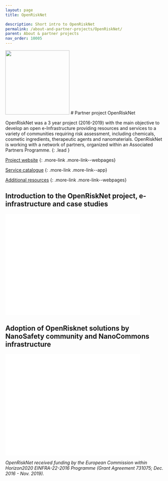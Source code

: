 ```yaml
---
layout: page
title: OpenRiskNet

description: Short intro to OpenRiskNet
permalink: /about-and-partner-projects/OpenRiskNet/
parent: About & partner projects
nav_order: 10005
---
```

<img src="{{ site.baseurl }}/images/logos/openrisknet.png" width="200" class="image--right" />
#  Partner project OpenRiskNet

OpenRiskNet was a 3 year project (2016-2019) with the main objective to develop an open e-Infrastructure providing resources and services to a variety of communities requiring risk assessment, including chemicals, cosmetic ingredients, therapeutic agents and nanomaterials. OpenRiskNet is working with a network of partners, organized within an Associated Partners Programme.
{: .lead }


[Project website](https://openrisknet.org)
{: .more-link .more-link--webpages}

[Service catalogue](https://openrisknet.org/e-infrastructure/services/)
{: .more-link .more-link--app}

[Additional resources](https://openrisknet.org/library/)
{: .more-link .more-link--webpages}

## Introduction to the OpenRiskNet project, e-infrastructure and case studies

<iframe width="420" height="315" src="//www.youtube.com/embed/weOt85A_FuM" frameborder="0" allowfullscreen="allowfullscreen">&nbsp;</iframe>

## Adoption of OpenRisknet solutions by NanoSafety community and NanoCommons infrastructure

<embed src="{{site.baseurl}}/presentations/The_NanoCommons_knowledge_infrastructure-OpenRiskNet.pdf" width="420" height="315"
 type="application/pdf">

_OpenRiskNet received funding by the European Commission within Horizon2020 EINFRA-22-2016 Programme (Grant Agreement 731075; Dec. 2016 - Nov. 2019)._
